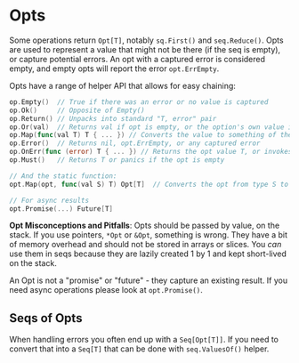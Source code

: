 Opts
====

Some operations return `Opt[T]`, notably `sq.First()` and `seq.Reduce()`.
Opts are used to represent a value that might not be there (if the seq is empty), or capture potential errors.
An opt with a captured error is considered empty, and empty opts will report the error `opt.ErrEmpty`.

Opts have a range of helper API that allows for easy chaining:
```go
op.Empty()  // True if there was an error or no value is captured
op.Ok()     // Opposite of Empty()
op.Return() // Unpacks into standard "T, error" pair
op.Or(val)  // Returns val if opt is empty, or the option's own value if non-empty
op.Map(func(val T) T { ... }) // Converts the value to something of the same type
op.Error()  // Returns nil, opt.ErrEmpty, or any captured error
op.OnErr(func (error) T { ... }) // Returns the opt value T, or invokes a callback with the error
op.Must()   // Returns T or panics if the opt is empty

// And the static function:
opt.Map(opt, func(val S) T) Opt[T]  // Converts the opt from type S to T

// For async results
opt.Promise(...) Future[T]
```

**Opt Misconceptions and Pitfalls**: Opts should be passed by value, on the stack.
If you use pointers, `*Opt` or `&Opt`, something is wrong. They have a bit of memory overhead
and should not be stored in arrays or slices. You *can* use them in seqs because they are
lazily created 1 by 1 and kept short-lived on the stack.

An Opt is not a "promise" or "future" - they capture an existing result. If you need async
operations please look at `opt.Promise()`.

Seqs of Opts
----
When handling errors you often end up with a `Seq[Opt[T]]`. If you need to convert that into
a `Seq[T]` that can be done with `seq.ValuesOf()` helper.

